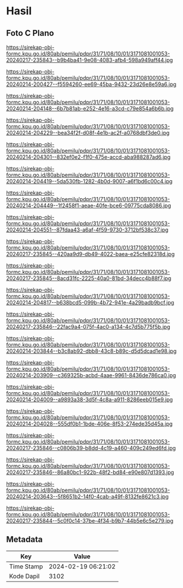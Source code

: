 # Hasil

## Foto C Plano

https://sirekap-obj-formc.kpu.go.id/80ab/pemilu/pdpr/31/71/08/10/01/3171081001053-20240217-235843--b9b4ba41-9e08-4083-afb4-598a949aff44.jpg

https://sirekap-obj-formc.kpu.go.id/80ab/pemilu/pdpr/31/71/08/10/01/3171081001053-20240214-200427--f5594260-ee69-45ba-9432-23d26e8e59a6.jpg

https://sirekap-obj-formc.kpu.go.id/80ab/pemilu/pdpr/31/71/08/10/01/3171081001053-20240214-204148--6b7b81ab-e252-4e16-a3cd-c79e854a6b6b.jpg

https://sirekap-obj-formc.kpu.go.id/80ab/pemilu/pdpr/31/71/08/10/01/3171081001053-20240214-204229--bea34f2f-d08f-4e1b-ac2f-a0768dbf3de0.jpg

https://sirekap-obj-formc.kpu.go.id/80ab/pemilu/pdpr/31/71/08/10/01/3171081001053-20240214-204301--832ef0e2-f1f0-475e-accd-aba988287ad6.jpg

https://sirekap-obj-formc.kpu.go.id/80ab/pemilu/pdpr/31/71/08/10/01/3171081001053-20240214-204419--5da530fb-1282-4b0d-9007-a6f1bd6c00c4.jpg

https://sirekap-obj-formc.kpu.go.id/80ab/pemilu/pdpr/31/71/08/10/01/3171081001053-20240214-204449--1f2458f1-aeae-40fe-bce6-09775cda8086.jpg

https://sirekap-obj-formc.kpu.go.id/80ab/pemilu/pdpr/31/71/08/10/01/3171081001053-20240214-204551--87fdaa43-a6af-4f59-9730-3712bf538c37.jpg

https://sirekap-obj-formc.kpu.go.id/80ab/pemilu/pdpr/31/71/08/10/01/3171081001053-20240217-235845--420aa9d9-db49-4022-baea-e25cfe82318d.jpg

https://sirekap-obj-formc.kpu.go.id/80ab/pemilu/pdpr/31/71/08/10/01/3171081001053-20240217-235845--8acd31fc-2225-40a0-81bd-34decc4b88f7.jpg

https://sirekap-obj-formc.kpu.go.id/80ab/pemilu/pdpr/31/71/08/10/01/3171081001053-20240214-204817--b638bcd5-099b-4b72-941e-4a29badb9bcf.jpg

https://sirekap-obj-formc.kpu.go.id/80ab/pemilu/pdpr/31/71/08/10/01/3171081001053-20240217-235846--22fac9a4-075f-4ac0-a134-4c7d5b775f5b.jpg

https://sirekap-obj-formc.kpu.go.id/80ab/pemilu/pdpr/31/71/08/10/01/3171081001053-20240214-203844--b3c8ab92-dbb8-43c8-b89c-d5d5dcad1e98.jpg

https://sirekap-obj-formc.kpu.go.id/80ab/pemilu/pdpr/31/71/08/10/01/3171081001053-20240214-203909--c369325b-acbd-4aae-9961-8436de786ca0.jpg

https://sirekap-obj-formc.kpu.go.id/80ab/pemilu/pdpr/31/71/08/10/01/3171081001053-20240214-204009--a9893a38-3d5f-4c8a-a911-8286eeb015e9.jpg

https://sirekap-obj-formc.kpu.go.id/80ab/pemilu/pdpr/31/71/08/10/01/3171081001053-20240214-204028--555df0b1-1bde-406e-8f53-274ede35d45a.jpg

https://sirekap-obj-formc.kpu.go.id/80ab/pemilu/pdpr/31/71/08/10/01/3171081001053-20240217-235846--c0806b39-b8dd-4c19-a460-409c249ed6fd.jpg

https://sirekap-obj-formc.kpu.go.id/80ab/pemilu/pdpr/31/71/08/10/01/3171081001053-20240217-235846--86a80bc1-922b-48f2-bd84-e90e807d1393.jpg

https://sirekap-obj-formc.kpu.go.id/80ab/pemilu/pdpr/31/71/08/10/01/3171081001053-20240214-203643--5f8651b2-14f0-4cab-a49f-8132fe8621c3.jpg

https://sirekap-obj-formc.kpu.go.id/80ab/pemilu/pdpr/31/71/08/10/01/3171081001053-20240217-235844--5c0f0c14-37be-4f34-b9b7-44b5e6c5e279.jpg


## Metadata

| Key        | Value               |
| ---------- | ------------------- |
| Time Stamp | 2024-02-19 06:21:02 |
| Kode Dapil | 3102                |



